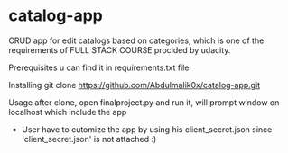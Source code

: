 # catalog-app
CRUD app for edit catalogs based on categories, which is one of the requirements of FULL STACK COURSE procided by udacity.

Prerequisites
u can find it in requirements.txt file

Installing
git clone https://github.com/Abdulmalik0x/catalog-app.git

Usage
after clone, open finalproject.py and run it, will prompt window on localhost which include the app
* User have to cutomize the app by using his client_secret.json since 'client_secret.json' is not attached :)